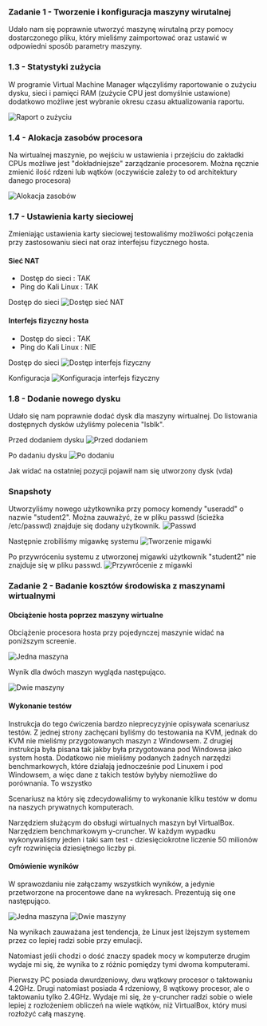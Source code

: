 ### Zadanie 1 - Tworzenie i konfiguracja maszyny wirutalnej
Udało nam się poprawnie utworzyć maszynę wirutalną przy pomocy dostarczonego pliku, który mieliśmy zaimportować oraz ustawić w odpowiedni sposób parametry maszyny.
### 1.3 - Statystyki zużycia
W programie Virtual Machine Manager włączyliśmy raportowanie o zużyciu dysku, sieci i pamięci RAM (zużycie CPU jest domyślnie ustawione) dodatkowo możliwe jest wybranie okresu czasu aktualizowania raportu.

![Raport o zużyciu](screenshots/task1/Centos_Preferences.png)

### 1.4 - Alokacja zasobów procesora
Na wirtualnej maszynie, po wejściu w ustawienia i przejściu do zakładki CPUs możliwe jest "dokładniejsze" zarządzanie procesorem. Można ręcznie zmienić ilość rdzeni lub wątków (oczywiście zależy to od architektury danego procesora)

![Alokacja zasobów](screenshots/task1/Lab2_1_4.png)

### 1.7 - Ustawienia karty sieciowej
Zmieniając ustawienia karty sieciowej testowaliśmy możliwości połączenia przy zastosowaniu sieci nat oraz interfejsu fizycznego hosta.
#### Sieć NAT
* Dostęp do sieci : TAK
* Ping do Kali Linux : TAK

Dostęp do sieci
![Dostęp sieć NAT](screenshots/task1/Lab2_1_7_NAT.png)

#### Interfejs fizyczny hosta
* Dostęp do sieci : TAK
* Ping do Kali Linux : NIE

Dostęp do sieci
![Dostęp interfejs fizyczny](screenshots/task1/Lab2_1_7_Host.png)

Konfiguracja
![Konfiguracja interfejs fizyczny](screenshots/task1/Lab2_1_7_Interface_Host.png)

### 1.8 - Dodanie nowego dysku
Udało się nam poprawnie dodać dysk dla maszyny wirtualnej. Do listowania dostępnych dysków użyliśmy polecenia "lsblk".

Przed dodaniem dysku
![Przed dodaniem](screenshots/task1/Lab2_1_8_hardware_before.png)

Po dadaniu dysku
![Po dodaniu](screenshots/task1/Lab2_1_8_hardware_after.png)

Jak widać na ostatniej pozycji pojawił nam się utworzony dysk (vda)

### Snapshoty
Utworzyliśmy nowego użytkownika przy pomocy komendy "useradd" o nazwie "student2". 
Można zauważyć, że w pliku passwd (ścieżka /etc/passwd) znajduje się dodany użytkownik. 
![Passwd](screenshots/task1/Lab2_1_CreatedStudent2.png)

Następnie zrobiliśmy migawkę systemu
![Tworzenie migawki](screenshots/task1/Lab2_1_CreateSnapshot.png)

Po przywróceniu systemu z utworzonej migawki użytkownik "student2" nie znajduje się w pliku passwd.
![Przywrócenie z migawki](screenshots/task1/Lab2_1_RestoreFromSnapshot.png)

### Zadanie 2 - Badanie kosztów środowiska z maszynami wirtualnymi

#### Obciążenie hosta poprzez maszyny wirtualne

Obciążenie procesora hosta przy pojedynczej maszynie widać na poniższym screenie.

![Jedna maszyna](screenshots/task2/ladowanie-maszyny-wirt-z-win.png)

Wynik dla dwóch maszyn wygląda następująco.

![Dwie maszyny](screenshots/task2/ladowanie-dwoch-maszyn-wirt-z-win.png)

#### Wykonanie testów
Instrukcja do tego ćwiczenia bardzo nieprecyzyjnie opisywała scenariusz testów. Z jednej strony zachęcani byliśmy do testowania na KVM, jednak do KVM nie mieliśmy przygotowanych maszyn z Windowsem. Z drugiej instrukcja była pisana tak jakby była przygotowana pod Windowsa jako system hosta. Dodatkowo nie mieliśmy podanych żadnych narzędzi benchmarkowych, które działają jednocześnie pod Linuxem i pod Windowsem, a więc dane z takich testów byłyby niemożliwe do porównania. To wszystko

Scenariusz na który się zdecydowaliśmy to wykonanie kilku testów w domu na naszych prywatnych komputerach.

Narzędziem służącym do obsługi wirtualnych maszyn był VirtualBox. Narzędziem benchmarkowym y-cruncher. W każdym wypadku wykonywaliśmy jeden i taki sam test - dziesięciokrotne liczenie 50 milionów cyfr rozwinięcia dziesiętnego liczby pi.

#### Omówienie wyników

W sprawozdaniu nie załączamy wszystkich wyników, a jedynie przetworzone na procentowe dane na wykresach. Prezentują się one następująco.

![Jedna maszyna](screenshots/task2/wyniki1.png)
![Dwie maszyny](screenshots/task2/wyniki2.png)

Na wynikach zauważana jest tendencja, że Linux jest lżejszym systemem przez co lepiej radzi sobie przy emulacji.

Natomiast jeśli chodzi o dość znaczy spadek mocy w komputerze drugim wydaje mi się, że wynika to z różnic pomiędzy tymi dwoma komputerami.

Pierwszy PC posiada dwurdzeniowy, dwu wątkowy procesor o taktowaniu 4.2GHz. Drugi natomiast posiada 4 rdzeniowy, 8 wątkowy procesor, ale o taktowaniu tylko 2.4GHz. Wydaje mi się, że y-cruncher radzi sobie o wiele lepiej z rozłożeniem obliczeń na wiele wątków, niż VirtualBox, który musi rozłożyć całą maszynę.
